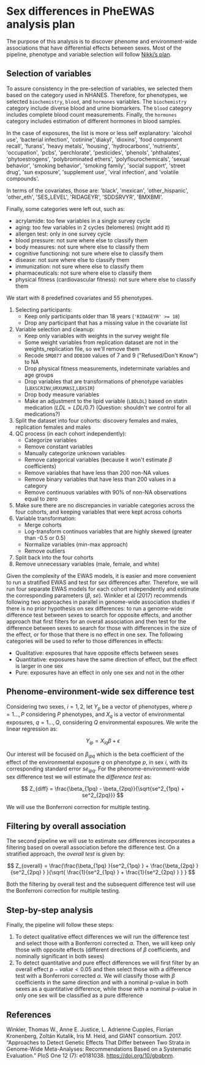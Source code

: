 # Sex differences in PheEWAS analysis plan

The purpose of this analysis is to discover phenome and environment-wide associations that have differential effects between sexes.
Most of the pipeline, phenotype and variable selection will follow [Nikki’s plan](https://docs.google.com/document/d/1_2FWZHSnPEc1CqDxdVDRocUD1A3srALysvxBdCpunqY/edit?usp=sharing).

## Selection of variables

To assure consistency in the pre-selection of variables, we selected them based on the category used in NHANES.
Therefore, for phenotypes, we selected `biochemistry`, `blood`, and `hormones` variables.
The `biochemistry` category include diverse blood and urine biomarkers.
The `blood` category includes complete blood count measurements.
Finally, the `hormones` category includes estimation of different hormones in blood samples.

In the case of exposures, the list is more or less self explanatory: 'alcohol use', 'bacterial infection', 'cotinine','diakyl', 'dioxins', 'food component recall', 'furans', 'heavy metals', 'housing', 'hydrocarbons', 'nutrients', 'occupation', 'pcbs', 'perchlorate', 'pesticides', 'phenols', 'phthalates', 'phytoestrogens', 'polybrominated ethers', 'polyflourochemicals', 'sexual behavior', 'smoking behavior', 'smoking family', 'social support', 'street drug', 'sun exposure', 'supplement use', 'viral infection', and 'volatile compounds'.

In terms of the covariates, those are: 'black', 'mexican', 'other_hispanic', 'other_eth', 'SES_LEVEL', 'RIDAGEYR', 'SDDSRVYR', 'BMXBMI'.

Finally, some categories were left out, such as:

- acrylamide: too few variables in a single survey cycle
- aging: too few variables in 2 cycles (telomeres) (might add it)
- allergen test: only in one survey cycle
- blood pressure: not sure where else to classify them
- body measures: not sure where else to classify them
- cognitive functioning: not sure where else to classify them
- disease: not sure where else to classify them
- immunization: not sure where else to classify them
- pharmaceuticals: not sure where else to classify them
- physical fitness (cardiovascular fitness): not sure where else to classify them

We start with 8 predefined covariates and 55 phenotypes.

1. Selecting participants:
    - Keep only participants older than 18 years (`'RIDAGEYR' >= 18`)
    - Drop any participant that has a missing value in the covariate list
2. Variable selection and cleanup:
    - Keep only variables with weights in the survey weight file
    - Some weight variables from replication dataset are not in the weights_replication file, so we'll remove them
    - Recode `SMQ077` and `DDB100` values of 7 and 9 ("Refused/Don't Know") to NA
    - Drop physical fitness measurements, indeterminate variables and age groups
    - Drop variables that are transformations of phenotype variables (`LBXSCRINV`,`URXUMASI`,`LBXSIR`)
    - Drop body measure variables
    - Make an adjustment to the lipid variable (`LBDLDL`) based on statin medication ($LDL=LDL/0.7$) (Question: shouldn't we control for all medications?)
3. Split the dataset into four cohorts: discovery females and males, replication females and males
4. QC process (in each cohort independently):
    - Categorize variables
    - Remove constant variables
    - Manually categorize unknown variables
    - Remove categorical variables (because it won't estimate $\beta$ coefficients)
    - Remove variables that have less than 200 non-NA values
    - Remove binary variables that have less than 200 values in a category
    - Remove continuous variables with 90% of non-NA observations equal to zero
5. Make sure there are no discrepancies in variable categories across the four cohorts, and keeping variables that were kept across cohorts
6. Variable transformation:
    - Merge cohorts
    - Log-transform continuos variables that are highly skewed (greater than -0.5 or 0.5)
    - Normalize variables (min-max approach)
    - Remove outliers
7. Split back into the four cohorts
8. Remove unnecessary variables (male, female, and white)

Given the complexity of the EWAS models, it is easier and more convenient to run a stratified EWAS and test for sex differences after.
Therefore, we will run four separate EWAS models for each cohort independently and estimate the corresponding parameters ($\beta$, $se$).
Winkler et al (2017) recommends following two approaches in parallel in genome-wide association studies if there is no prior hypothesis on sex differences: to run a genome-wide difference test between sexes to search for opposite effects, and another approach that first filters for an overall association and then test for the difference between sexes to search for those with differences in the size of the effect, or for those that there is no effect in one sex.
The following categories will be used to refer to those differences in effects:

- Qualitative: exposures that have opposite effects between sexes
- Quantitative: exposures have the same direction of effect, but the effect is larger in one sex
- Pure: exposures have an effect in only one sex and not in the other

## Phenome-environment-wide sex difference test

Considering two sexes, $i=1,2$, let $Y_p$ be a vector of phenotypes, where $p=1...,P$ considering $P$ phenotypes, and $X_q$ is a vector of environmental exposures, $q=1...,Q$, considering $Q$ environmental exposures. We write the linear regression as:

$$
Y_{ip} = X_{iq}\beta + \epsilon
$$

Our interest will be focused on $\beta_{ipq}$ which is the beta coefficient of the effect of the environmental exposure $q$ on phenotype $p$, in sex $i$, with its corresponding standard error $se_{ipq}$.
For the phenome-environment-wide sex difference test we will estimate the *difference test* as:

$$
Z_{diff} = \frac{\beta_{1pq} - \beta_{2pq}}{\sqrt{se^2_{1pq} + se^2_{2pq}}}
$$

We will use the Bonferroni correction for multiple testing.

## Filtering by overall association

The second pipeline we will use to estimate sex differences incorporates a filtering based on overall association before the difference test.
On a stratified approach, the *overall test* is given by:

$$
Z_{overall} = \frac{\frac{\beta_{1pq} }{se^2_{1pq} } + \frac{\beta_{2pq} }{se^2_{2pq} } }{\sqrt{ \frac{1}{se^2_{1pq} } + \frac{1}{se^2_{2pq} } } }
$$

Both the filtering by overall test and the subsequent difference test will use the Bonferroni correction for multiple testing.

## Step-by-step analysis

Finally, the pipeline will follow these steps:

1. To detect qualitative effect differences we will run the difference test and select those with a Bonferroni corrected $\alpha$.
Then, we will keep only those with opposite effects (different directions of $\beta$ coefficients, and nominally significant in both sexes)
2. To detect quantitative and pure effect differences we will first filter by an overall effect $p-value < 0.05$ and then select those with a difference test with a Bonferroni corrected $\alpha$.
We will classify those with $\beta$ coefficients in the same direction and with a nominal p-value in both sexes as a quantitative difference, while those with a nominal p-value in only one sex will be classified as a pure difference

## References

Winkler, Thomas W., Anne E. Justice, L. Adrienne Cupples, Florian Kronenberg, Zoltán Kutalik, Iris M. Heid, and GIANT consortium. 2017. “Approaches to Detect Genetic Effects That Differ between Two Strata in Genome-Wide Meta-Analyses: Recommendations Based on a Systematic Evaluation.” PloS One 12 (7): e0181038. https://doi.org/10/gbqbnm.
